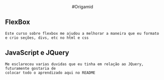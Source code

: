 <center> #Origamid </center>

## **FlexBox**

```
Este curso sobre flexbox me ajudou a melhorar a maneira que eu formato
e crio seções, divs, etc no html e css

```
## **JavaScript e JQuery**

```
Me esclareceu varias duvidas que eu tinha em relação ao JQuery, futuramente gostaria de 
colocar todo o aprendizado aqui no README

```

